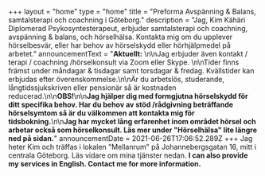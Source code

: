 +++
layout = "home"
type = "home"
title = "Preforma Avspänning & Balans, samtalsterapi och coachning i Göteborg."
description = "Jag, Kim Kähäri Diplomerad Psykosyntesterapeut, erbjuder samtalsterapi och coachning, avspänning & balans, och hörselhälsa. Kontakta mig om du upplever hörselbesvär, eller har behov av hörselskydd eller hörhjälpmedel på arbetet."
announcementText = "**Aktuellt:** \n\nJag erbjuder även kontakt / terapi / coachning /hörselkonsult via Zoom eller Skype. \n\nTider finns främst under måndagar & tisdagar samt torsdagar & fredag. Kvällstider kan erbjudas efter överenskommelse.\n\nÄr du arbetslös, studerande, långtidssjukskriven eller pensionär så är kostnaden reducerad.\n\n**OBS!**\n\n**Jag hjälper dig med formgjutna hörselskydd för ditt specifika behov. Har du behov av stöd /rådgivning beträffande hörselsymtom så är du välkommen att kontakta mig för tidsbokning.**\n\n**Jag har mycket lång erfarenhet inom området hörsel och arbetar också som hörselkonsult. Läs mer under \"Hörselhälsa\" lite längre ned på sidan.**"
announcementDate = 2021-06-26T17:06:52.289Z
+++
Jag heter Kim och träffas i lokalen "Mellanrum" på Johannebergsgatan 16, mitt i centrala Göteborg. Läs vidare om mina tjänster nedan. **I can also provide my services in English.  Contact me for more information.**
